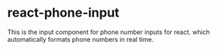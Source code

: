 # react-phone-input
This is the input component for phone number inputs for react. which automatically formats phone numbers in real time.
